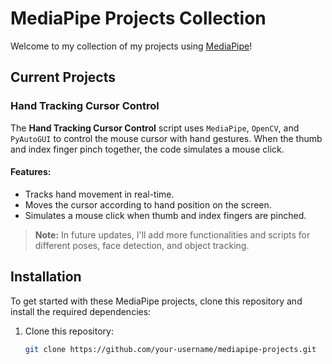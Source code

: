 # MediaPipe Projects Collection

Welcome to my collection of my projects using [MediaPipe](https://mediapipe.dev/)!

## Current Projects

### Hand Tracking Cursor Control
The **Hand Tracking Cursor Control** script uses `MediaPipe`, `OpenCV`, and `PyAutoGUI` to control the mouse cursor with hand gestures. When the thumb and index finger pinch together, the code simulates a mouse click.

#### Features:
- Tracks hand movement in real-time.
- Moves the cursor according to hand position on the screen.
- Simulates a mouse click when thumb and index fingers are pinched.

> **Note:** In future updates, I'll add more functionalities and scripts for different poses, face detection, and object tracking.

## Installation

To get started with these MediaPipe projects, clone this repository and install the required dependencies:

1. Clone this repository:
   ```bash
   git clone https://github.com/your-username/mediapipe-projects.git
